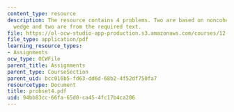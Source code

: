 ```yaml
---
content_type: resource
description: The resource contains 4 problems. Two are based on noncohesive critical
  wedge and two are from the required text.
file: https://ol-ocw-studio-app-production.s3.amazonaws.com/courses/12-520-geodynamics-fall-2006/94bb83cc66fa65d0ca454fc17b4ca206_probset4.pdf
file_type: application/pdf
learning_resource_types:
- Assignments
ocw_type: OCWFile
parent_title: Assignments
parent_type: CourseSection
parent_uid: bcc016b5-fd63-dd6d-68b2-4f52df750fa7
resourcetype: Document
title: probset4.pdf
uid: 94bb83cc-66fa-65d0-ca45-4fc17b4ca206
---
```

